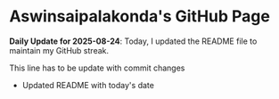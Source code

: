 # Aswinsaipalakonda's GitHub Page

**Daily Update for 2025-08-24**: Today, I updated the README file to maintain my GitHub streak.

This line has to be update with commit changes
 - Updated README with today's date
